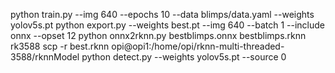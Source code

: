python train.py --img 640 --epochs 10 --data blimps/data.yaml --weights yolov5s.pt 
python export.py --weights best.pt --img 640 --batch 1 --include onnx --opset 12
python onnx2rknn.py bestblimps.onnx bestblimps.rknn rk3588
scp -r best.rknn opi@opi1:/home/opi/rknn-multi-threaded-3588/rknnModel
python detect.py --weights yolov5s.pt --source 0 